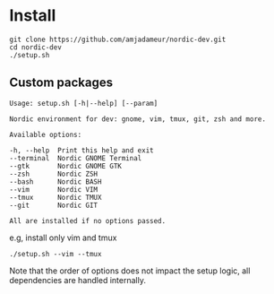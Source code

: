 # Install

```
git clone https://github.com/amjadameur/nordic-dev.git
cd nordic-dev
./setup.sh
```

## Custom packages

```
Usage: setup.sh [-h|--help] [--param]

Nordic environment for dev: gnome, vim, tmux, git, zsh and more.

Available options:

-h, --help	Print this help and exit
--terminal	Nordic GNOME Terminal	
--gtk		Nordic GNOME GTK
--zsh		Nordic ZSH
--bash		Nordic BASH
--vim		Nordic VIM
--tmux		Nordic TMUX
--git		Nordic GIT

All are installed if no options passed.
```

e.g, install only vim and tmux

```
./setup.sh --vim --tmux
```

Note that the order of options does not impact the setup logic, all dependencies are handled internally.
